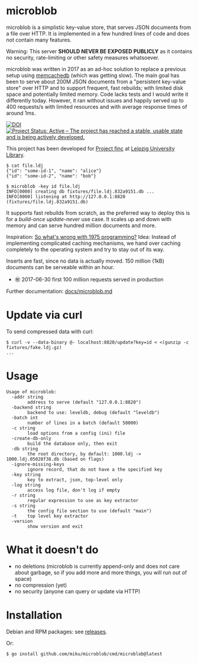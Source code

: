 # microblob

microblob is a simplistic key-value store, that serves JSON documents from a
file over HTTP. It is implemented in a few hundred lines of code and does not
contain many features.

Warning: This server **SHOULD NEVER BE EXPOSED PUBLICLY** as it contains no
security, rate-limiting or other safety measures whatsoever.

microblob was written in 2017 as an ad-hoc solution to replace a previous setup
using [memcachedb](https://en.wikipedia.org/wiki/MemcacheDB) (which was getting
slow). The main goal has been to serve about 200M JSON documents from a
"persistent key-value store" over HTTP and to support frequent, fast rebuilds;
with limited disk space and potentially limited memory. Code lacks tests and I
would write it differently today. However, it ran without issues and happily
served up to 400 requests/s with limited resources and with average response
times of around 1ms.

[![DOI](https://zenodo.org/badge/82800367.svg)](https://zenodo.org/badge/latestdoi/82800367) [![Project Status: Active – The project has reached a stable, usable state and is being actively developed.](https://www.repostatus.org/badges/latest/active.svg)](https://www.repostatus.org/#active)

This project has been developed for [Project finc](https://finc.info) at [Leipzig University Library](https://ub.uni-leipzig.de).

```shell
$ cat file.ldj
{"id": "some-id-1", "name": "alice"}
{"id": "some-id-2", "name": "bob"}

$ microblob -key id file.ldj
INFO[0000] creating db fixtures/file.ldj.832a9151.db ...
INFO[0000] listening at http://127.0.0.1:8820 (fixtures/file.ldj.832a9151.db)
```

It supports fast rebuilds from scratch, as the preferred way to deploy this is
for a *build-once* *update-never* use case. It scales up and down with memory
and can serve hundred million documents and more.

Inspiration: [So what's wrong with 1975
programming?](http://varnish-cache.org/docs/trunk/phk/notes.html#so-what-s-wrong-with-1975-programming)
Idea: Instead of implementing complicated caching mechanisms, we hand over
caching completely to the operating system and try to stay out of its way.

Inserts are fast, since no data is actually moved. 150 million (1kB) documents
can be serveable within an hour.

* ㊗️ 2017-06-30 first 100 million requests served in production

Further documentation: [docs/microblob.md](docs/microblob.md)

# Update via curl

To send compressed data with curl:

```shell
$ curl -v --data-binary @- localhost:8820/update?key=id < <(gunzip -c fixtures/fake.ldj.gz)
...
```

# Usage

```shell
Usage of microblob:
  -addr string
        address to serve (default "127.0.0.1:8820")
  -backend string
        backend to use: leveldb, debug (default "leveldb")
  -batch int
        number of lines in a batch (default 50000)
  -c string
        load options from a config (ini) file
  -create-db-only
        build the database only, then exit
  -db string
        the root directory, by default: 1000.ldj -> 1000.ldj.05028f38.db (based on flags)
  -ignore-missing-keys
        ignore record, that do not have a the specified key
  -key string
        key to extract, json, top-level only
  -log string
        access log file, don't log if empty
  -r string
        regular expression to use as key extractor
  -s string
        the config file section to use (default "main")
  -t    top level key extractor
  -version
        show version and exit
```

# What it doesn't do

* no deletions (microblob is currently append-only and does not care about
  garbage, so if you add more and more things, you will run out of space)
* no compression (yet)
* no security (anyone can query or update via HTTP)

# Installation

Debian and RPM packages: see [releases](https://github.com/miku/microblob/releases).

Or:

```shell
$ go install github.com/miku/microblob/cmd/microblob@latest
```
